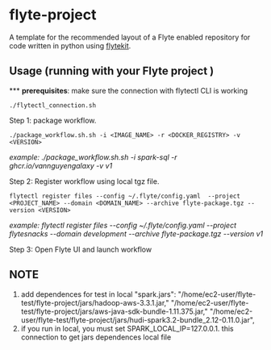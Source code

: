 # flyte-project

A template for the recommended layout of a Flyte enabled repository for code written in python using [flytekit](https://docs.flyte.org/projects/flytekit/en/latest/).

## Usage (running with your Flyte project )

*** **prerequisites**: make sure the connection with flytectl CLI is working


    ./flytectl_connection.sh

Step 1: package workflow.


    ./package_workflow.sh.sh -i <IMAGE_NAME> -r <DOCKER_REGISTRY> -v <VERSION>

_example: ./package_workflow.sh.sh -i spark-sql -r ghcr.io/vannguyengalaxy -v v1_

Step 2: Register workflow using local tgz file.


    flytectl register files --config ~/.flyte/config.yaml  --project <PROJECT_NAME> --domain <DOMAIN_NAME> --archive flyte-package.tgz --version <VERSION>
    

_example: flytectl register files --config ~/.flyte/config.yaml  --project flytesnacks --domain development --archive flyte-package.tgz --version v1_

Step 3: Open Flyte UI and launch workflow


## NOTE

1. add dependences for test in local
 "spark.jars": "/home/ec2-user/flyte-test/flyte-project/jars/hadoop-aws-3.3.1.jar,"
               "/home/ec2-user/flyte-test/flyte-project/jars/aws-java-sdk-bundle-1.11.375.jar,"
               "/home/ec2-user/flyte-test/flyte-project/jars/hudi-spark3.2-bundle_2.12-0.11.0.jar",
2. if you run in local, you must set SPARK_LOCAL_IP=127.0.0.1. this connection to get jars dependences local file
